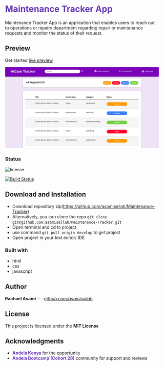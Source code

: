 # <span style="color:#673ab7">Maintenance Tracker App</span>
Maintenance Tracker App is an application that enables users to reach out to operations or repairs department regarding repair or maintenance requests and monitor the status of their request.

## Preview
Get started [live preview](https://asamisellah.github.io/Maintenance-Tracker/)

![Image](ui/img/readme-img.png)

### Status

![license](https://img.shields.io/github/license/mashape/apistatus.svg?style=plastic)

[![Build Status](https://travis-ci.org/asamisellah/Maintenance-Tracker.svg?branch=ch-pass-tests-157995248)](https://travis-ci.org/asamisellah/Maintenance-Tracker)


## Download and Installation
* Download repository zip(https://github.com/asamisellah/Maintenance-Tracker) 
* Alternatively, you can clone the repo `git clone git@github.com:asamisellah/Maintenance-Tracker.git`
* Open terminal and cd to project
* use command `git pull origin develop` to get project
* Open project in your text editor/ IDE


### Built with 
* html
* css
* javascript

## Author

**Rachael Asami** -- -*[github.com/asamisellah](https://github.com/asamisellah)*


## License

This project is licensed under the **MIT License**

## Acknowledgments

* <span style="color:#673ab7">**Andela Kenya**</span> for the opportunity
* <span style="color:#673ab7">**Andela Bootcamp (Cohort 28)**</span>  community for support and reviews



